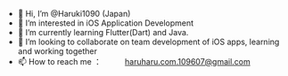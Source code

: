 - 👋 Hi, I’m @Haruki1090 (Japan)
- 👀 I’m interested in iOS Application Development
- 🌱 I’m currently learning Flutter(Dart) and Java.
- 💞️ I’m looking to collaborate on team development of iOS apps, learning and working together
- 📫 How to reach me ：　　　haruharu.com.109607@gmail.com

